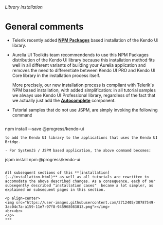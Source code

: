_Library Installation_
# General comments

- Telerik recently added **[NPM Packages](http://docs.telerik.com/kendo-ui/intro/installation/npm#overview)** based installation of the Kendo UI library.

- Aurelia UI Toolkits team recommendends to use this NPM Packages distribution of the Kendo UI library because this installation method fits well in all different variants of building your Aurelia application and removes the need to differentiate between Kendo UI PRO and Kendo UI Core library in the installation process itself.

  More precisely, our new installation process is compliant with Telerik's NPM based installation, with added simplification: in all tutorial samples we always use Kendo UI Professional library, regardless of the fact that we actually just add the **[Autocomplete](http://aurelia-ui-toolkits.github.io/demo-kendo/#/samples/autocomplete-basic-use)** component.
  
- Tutorial samples that do not use JSPM, are simply invoking the following command

  ```
npm install --save @progress/kendo-ui
```
to add the Kendo UI library to the applications that uses the Kendo UI Bridge.

- For SystemJS / JSPM based application, the above command becomes:

  ```
  jspm install npm:@progress/kendo-ui

  ```

All subsequent sections of this **[installation](../installation.html)** as well as all tutorials are rewritten to accomodate the above described changes. As a consequence, each of our subseqently described "installation cases"  became a lot simpler, as explained on subsequent pages in this section.

<p align=center>
  <img src="https://user-images.githubusercontent.com/2712405/30787549-3ac04c7a-a159-11e7-97f8-945968083013.png"></img>
 <br><br>
</p>
***
